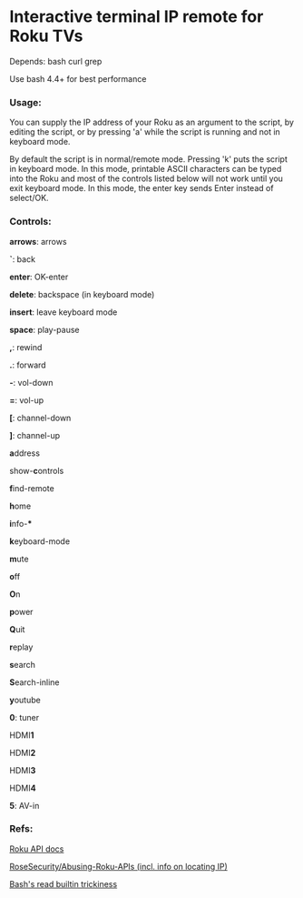 # Interactive terminal IP remote for Roku TVs
Depends: bash curl grep

Use bash 4.4+ for best performance

### Usage:
You can supply the IP address of your Roku as an argument to the script, by editing the script, or by pressing 'a' while the script is running and not in keyboard mode.

By default the script is in normal/remote mode. Pressing 'k' puts the script in keyboard mode. In this mode, printable ASCII characters can be typed into the Roku and most of the controls listed below will not work until you exit keyboard mode. In this mode, the enter key sends Enter instead of select/OK.

### Controls:
**arrows**: arrows

**`**: back

**enter**: OK-enter

**delete**: backspace (in keyboard mode)

**insert**: leave keyboard mode

**space**: play-pause

**,**: rewind

**.**: forward

**-**: vol-down

**=**: vol-up

**[**: channel-down

**]**: channel-up

**a**ddress

show-**c**ontrols

**f**ind-remote

**h**ome

**i**nfo-**\***

**k**eyboard-mode

**m**ute

**o**ff

**O**n

**p**ower

**Q**uit

**r**eplay

**s**earch

**S**earch-inline

**y**outube

**0**: tuner

HDMI**1**

HDMI**2**

HDMI**3**

HDMI**4**

**5**: AV-in

### Refs:

[Roku API docs](https://sdkdocs-archive.roku.com/External-Control-API_1611563.html)

[RoseSecurity/Abusing-Roku-APIs (incl. info on locating IP)](https://github.com/RoseSecurity/Abusing-Roku-APIs)

[Bash's read builtin trickiness](https://stackoverflow.com/a/44748333)
